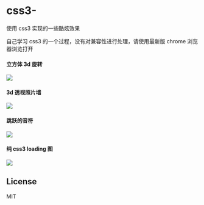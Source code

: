 # css3-
使用 css3 实现的一些酷炫效果

自己学习 css3 的一个过程，没有对兼容性进行处理，请使用最新版 chrome 浏览器浏览打开

#### 立方体 3d 旋转
![](https://github.com/chokcoco/css3-/blob/master/images/example1.gif)

#### 3d 透视照片墙
![](https://github.com/chokcoco/css3-/blob/master/images/example2.gif)

#### 跳跃的音符
![](https://github.com/chokcoco/css3-/blob/master/images/example3.gif)

#### 纯 css3 loading 图
![](https://github.com/chokcoco/css3-/blob/master/images/example4.gif)

## License
MIT

